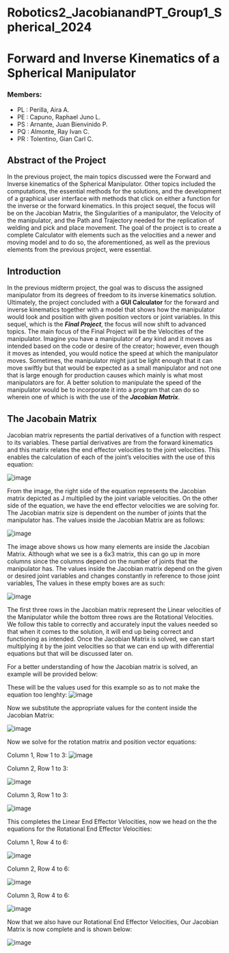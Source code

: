 # Robotics2_JacobianandPT_Group1_Spherical_2024
# Forward and Inverse Kinematics of a Spherical Manipulator
### Members:
- PL : Perilla, Aira A.
- PE : Capuno, Raphael Juno L.
- PS : Arnante, Juan Bienvinido P.
- PQ : Almonte, Ray Ivan C.
- PR : Tolentino, Gian Carl C.

##  Abstract of the Project

In the previous project, the main topics discussed were the Forward and Inverse kinematics of the Spherical Manipulator. Other topics included the computations, the essential methods for the solutions, and the development of a graphical user interface with methods that click on either a function for the inverse or the forward kinematics. In this project sequel, the focus will be on the Jacobian Matrix, the Singularities of a manipulator, the Velocity of the manipulator, and the Path and Trajectory needed for the replication of welding and pick and place movement. The goal of the project is to create a complete Calculator with elements such as the velocities and a newer and moving model and to do so, the aforementioned, as well as the previous elements from the previous project, were essential.

## Introduction
In the previous midterm project, the goal was to discuss the assigned manipulator from its degrees of freedom to its inverse kinematics solution. Ultimately, the project concluded with a **GUI Calculator** for the forward and inverse kinematics together with a model that shows how the manipulator would look and position with given position vectors or joint variables. In this sequel, which is the ***Final Project***, the focus will now shift to advanced topics. The main focus of the Final Project will be the Velocities of the manipulator. Imagine you have a manipulator of any kind and it moves as intended based on the code or desire of the creator; however, even though it moves as intended, you would notice the speed at which the manipulator moves. Sometimes, the manipulator might just be light enough that it can move swiftly but that would be expected as a small manipulator and not one that is large enough for production causes which mainly is what most manipulators are for. A better solution to manipulate the speed of the manipulator would be to incorporate it into a program that can do so wherein one of which is with the use of the ***Jacobian Matrix***.


## The Jacobain Matrix

Jacobian matrix represents the partial derivatives of a function with respect to its variables. These partial derivatives are from the forward kinematics and this matrix relates the end effector velocities to the joint velocities. This enables the calculation of each of the joint’s velocities with the use of this equation:



 ![image](https://github.com/Bien21-00590/Robotics2_JacobianandPT_Group1_Spherical_2024/assets/157681561/2b653dbc-9bc8-4010-9827-f9fe01b89e33)

From the image, the right side of the equation represents the Jacobian matrix depicted as J multiplied by the joint variable velocities. On the other side of the equation, we have the end effector velocities we are solving for. The Jacobian matrix size is dependent on the number of joints that the manipulator has. The values inside the Jacobian Matrix are as follows:


![image](https://github.com/Bien21-00590/Robotics2_JacobianandPT_Group1_Spherical_2024/assets/157681561/b0c52c9f-a756-4586-8c8a-32bc88c44495)

 
The image above shows us how many elements are inside the Jacobian Matrix. Although what we see is a 6x3 matrix, this can go up in more columns since the columns depend on the number of joints that the manipulator has. The values inside the Jacobian matrix depend on the given or desired joint variables and changes constantly in reference to those joint variables, The values in these empty boxes are as such:
 
![image](https://github.com/Bien21-00590/Robotics2_JacobianandPT_Group1_Spherical_2024/assets/157681561/7f1da48e-3ea9-45a4-bbae-39b65be2a903)

The first three rows in the Jacobian matrix represent the Linear velocities of the Manipulator while the bottom three rows are the Rotational Velocities. We follow this table to correctly and accurately input the values needed so that when it comes to the solution, it will end up being correct and functioning as intended. Once the Jacobian Matrix is solved, we can start multiplying it by the joint velocities so that we can end up with differential equations but that will be discussed later on.

For a better understanding of how the Jacobian matrix is solved, an example will be provided below: 

These will be the values used for this example so as to not make the equation too lenghty:
![image](https://github.com/Bien21-00590/Robotics2_JacobianandPT_Group1_Spherical_2024/assets/157681561/297de93f-bf09-49fe-8f6d-7dd3f33a40c7)

Now we substitute the appropriate values for the content inside the Jacobian Matrix:

![image](https://github.com/Bien21-00590/Robotics2_JacobianandPT_Group1_Spherical_2024/assets/157681561/8d1778b5-aec4-4437-b31f-ace034203149)

Now we solve for the rotation matrix and position vector equations:


Column 1, Row 1 to 3:
![image](https://github.com/Bien21-00590/Robotics2_JacobianandPT_Group1_Spherical_2024/assets/157681561/39ed2e4e-97f4-4134-8ea0-d41d11d16c9d)

Column 2, Row 1 to 3:

![image](https://github.com/Bien21-00590/Robotics2_JacobianandPT_Group1_Spherical_2024/assets/157681561/7d84b842-7512-4057-84e0-fef8f19c3de9)

Column 3, Row 1 to 3:

![image](https://github.com/Bien21-00590/Robotics2_JacobianandPT_Group1_Spherical_2024/assets/157681561/2c94c130-9f1b-4303-b654-99574223b42f)

This completes the Linear End Effector Velocities, now we head on the the equations for the Rotational End Effector Velocities:

Column 1, Row 4 to 6:

![image](https://github.com/Bien21-00590/Robotics2_JacobianandPT_Group1_Spherical_2024/assets/157681561/00f9251f-942e-48eb-9f93-0de4fec49eb4)

Column 2, Row 4 to 6:

![image](https://github.com/Bien21-00590/Robotics2_JacobianandPT_Group1_Spherical_2024/assets/157681561/e61caca3-7c0b-4d72-8271-aeb5daadfcc6)

Column 3, Row 4 to 6:

![image](https://github.com/Bien21-00590/Robotics2_JacobianandPT_Group1_Spherical_2024/assets/157681561/6ee5e5bf-c355-4c63-8bca-87758a009d4c)

Now that we also have our Rotational End Effector Velocities, Our Jacobian Matrix is now complete and is shown below:

![image](https://github.com/Bien21-00590/Robotics2_JacobianandPT_Group1_Spherical_2024/assets/157681561/8013d6b8-2ab7-494b-99bf-41afda0cf158)





